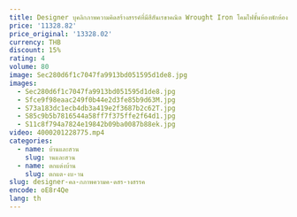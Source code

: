 ```yaml
---
title: Designer บุคลิกภาพความคิดสร้างสรรค์ที่มีสีสันเรขาคณิต Wrought Iron โคมไฟชั้นห้องพักห้องนั่งเล่นโคมไฟชั้น
price: '11328.82'
price_original: '13328.02'
currency: THB
discount: 15%
rating: 4
volume: 80
image: Sec280d6f1c7047fa9913bd051595d1de8.jpg
images:
  - Sec280d6f1c7047fa9913bd051595d1de8.jpg
  - Sfce9f98eaac249f0b44e2d3fe85b9d63M.jpg
  - S73a183dc1ecb4db3a419e2f3687b2c62T.jpg
  - S85c9b5b7816544a58ff7f375ffe2f64d1.jpg
  - S11c8f794a7824e19842b09ba0087b88ek.jpg
video: 4000201228775.mp4
categories:
  - name: บ้านและสวน
    slug: านและสวน
  - name: ตกแต่งบ้าน
    slug: ตกแต-งบ-าน
slug: designer-คล-กภาพความค-ดสร-างสรรค
encode: oE8r4Qe
lang: th
---
```

  